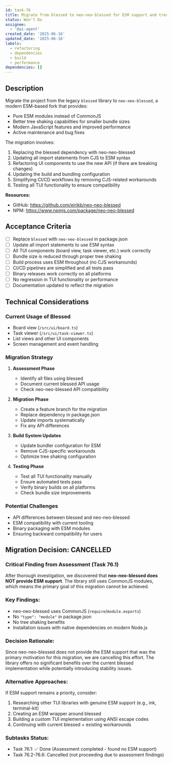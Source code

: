 ```yaml
---
id: task-76
title: Migrate from blessed to neo-neo-blessed for ESM support and tree shaking
status: Won't Do
assignee:
  - '@ai-agent'
created_date: '2025-06-16'
updated_date: '2025-06-16'
labels:
  - refactoring
  - dependencies
  - build
  - performance
dependencies: []
---
```


## Description

Migrate the project from the legacy `blessed` library to `neo-neo-blessed`, a modern ESM-based fork that provides:
- Pure ESM modules instead of CommonJS
- Better tree shaking capabilities for smaller bundle sizes
- Modern JavaScript features and improved performance
- Active maintenance and bug fixes

The migration involves:
1. Replacing the blessed dependency with neo-neo-blessed
2. Updating all import statements from CJS to ESM syntax
3. Refactoring UI components to use the new API (if there are breaking changes)
4. Updating the build and bundling configuration
5. Simplifying CI/CD workflows by removing CJS-related workarounds
6. Testing all TUI functionality to ensure compatibility

**Resources:**
- GitHub: https://github.com/eirikb/neo-neo-blessed
- NPM: https://www.npmjs.com/package/neo-neo-blessed

## Acceptance Criteria

- [ ] Replace `blessed` with `neo-neo-blessed` in package.json
- [ ] Update all import statements to use ESM syntax
- [ ] All TUI components (board view, task viewer, etc.) work correctly
- [ ] Bundle size is reduced through proper tree shaking
- [ ] Build process uses ESM throughout (no CJS workarounds)
- [ ] CI/CD pipelines are simplified and all tests pass
- [ ] Binary releases work correctly on all platforms
- [ ] No regression in TUI functionality or performance
- [ ] Documentation updated to reflect the migration

## Technical Considerations

### Current Usage of Blessed
- Board view (`/src/ui/board.ts`)
- Task viewer (`/src/ui/task-viewer.ts`)
- List views and other UI components
- Screen management and event handling

### Migration Strategy
1. **Assessment Phase**
   - Identify all files using blessed
   - Document current blessed API usage
   - Check neo-neo-blessed API compatibility

2. **Migration Phase**
   - Create a feature branch for the migration
   - Replace dependency in package.json
   - Update imports systematically
   - Fix any API differences

3. **Build System Updates**
   - Update bundler configuration for ESM
   - Remove CJS-specific workarounds
   - Optimize tree shaking configuration

4. **Testing Phase**
   - Test all TUI functionality manually
   - Ensure automated tests pass
   - Verify binary builds on all platforms
   - Check bundle size improvements

### Potential Challenges
- API differences between blessed and neo-neo-blessed
- ESM compatibility with current tooling
- Binary packaging with ESM modules
- Ensuring backward compatibility for users

## Migration Decision: CANCELLED

### Critical Finding from Assessment (Task 76.1)

After thorough investigation, we discovered that **neo-neo-blessed does NOT provide ESM support**. The library still uses CommonJS modules, which means the primary goal of this migration cannot be achieved.

### Key Findings:
- neo-neo-blessed uses CommonJS (`require`/`module.exports`)
- No `"type": "module"` in package.json
- No tree shaking benefits
- Installation issues with native dependencies on modern Node.js

### Decision Rationale:
Since neo-neo-blessed does not provide the ESM support that was the primary motivation for this migration, we are cancelling this effort. The library offers no significant benefits over the current blessed implementation while potentially introducing stability issues.

### Alternative Approaches:
If ESM support remains a priority, consider:
1. Researching other TUI libraries with genuine ESM support (e.g., ink, terminal-kit)
2. Creating an ESM wrapper around blessed
3. Building a custom TUI implementation using ANSI escape codes
4. Continuing with current blessed + existing workarounds

### Subtasks Status:
- Task 76.1: ✅ Done (Assessment completed - found no ESM support)
- Task 76.2-76.6: Cancelled (not proceeding due to assessment findings)
